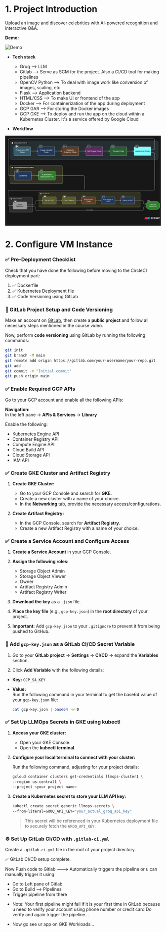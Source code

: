 # 1. Project Introduction
Upload an image and discover celebrities with AI-powered recognition and interactive Q&A.

**Demo:**

![Demo](images/app.gif)

- **Tech stack**

    - Groq --> LLM
    - Gitlab --> Serve as SCM for the project. Also a CI/CD tool for making pipelines
    - OpenCV Python --> To deal with image work like conversion of images, scaling, etc
    - Flask --> Application backend
    - HTML/CSS --> To make UI or frontend of the app
    - Docker --> For containerization of the app during deployment
    - GCP GAR --> For storing the Docker images
    - GCP GKE --> To deploy and run the app on the cloud within a Kubernetes Cluster. It's a service offered by Google Cloud

- **Workflow**

![alt text](/images/image.png)

# 2. Configure VM Instance

### ✅ Pre-Deployment Checklist

Check that you have done the following before moving to the CircleCI deployment part:

1. ✅ Dockerfile  
2. ✅ Kubernetes Deployment file  
3. ✅ Code Versioning using GitLab

### 🚀 GitLab Project Setup and Code Versioning

Make an account on [GitLab](https://gitlab.com), then create a **public project** and follow all necessary steps mentioned in the course video.

Now, perform **code versioning** using GitLab by running the following commands:

```bash
git init
git branch -M main
git remote add origin https://gitlab.com/your-username/your-repo.git
git add .
git commit -m "Initial commit"
git push origin main

```

### ✅ Enable Required GCP APIs

Go to your GCP account and enable all the following APIs:

**Navigation:**  
In the left pane → **APIs & Services** → **Library**

Enable the following:

- Kubernetes Engine API  
- Container Registry API  
- Compute Engine API  
- Cloud Build API  
- Cloud Storage API  
- IAM API


### ✅ Create GKE Cluster and Artifact Registry

1. **Create GKE Cluster:**
   - Go to your GCP Console and search for **GKE**.
   - Create a new cluster with a name of your choice.
   - In the **Networking** tab, provide the necessary access/configurations.

2. **Create Artifact Registry:**
   - In the GCP Console, search for **Artifact Registry**.
   - Create a new Artifact Registry with a name of your choice.


### ✅ Create a Service Account and Configure Access

1. **Create a Service Account** in your GCP Console.

2. **Assign the following roles:**
   - Storage Object Admin  
   - Storage Object Viewer  
   - Owner  
   - Artifact Registry Admin  
   - Artifact Registry Writer  

3. **Download the key** as a `.json` file.

4. **Place the key file** (e.g., `gcp-key.json`) in the **root directory** of your project.

5. **Important:** Add `gcp-key.json` to your `.gitignore` to prevent it from being pushed to GitHub.


### 🔐 Add `gcp-key.json` as a GitLab CI/CD Secret Variable

1. Go to your **GitLab project** → **Settings** → **CI/CD** → expand the **Variables** section.

2. Click **Add Variable** with the following details:

- **Key:** `GCP_SA_KEY`  
- **Value:**  
  Run the following command in your terminal to get the base64 value of your `gcp-key.json` file:

  ```bash
  cat gcp-key.json | base64 -w 0
  ```

### ✅ Set Up LLMOps Secrets in GKE using kubectl

1. **Access your GKE cluster:**
   - Open your GKE Console.
   - Open the **kubectl terminal**.

2. **Configure your local terminal to connect with your cluster:**

   Run the following command, adjusting for your project details:

   ```bash
   gcloud container clusters get-credentials llmops-cluster1 \
   --region us-central1 \
   --project <your project name>
   ```

3. **Create a Kubernetes secret to store your LLM API key:**

   ```bash
   kubectl create secret generic llmops-secrets \
   --from-literal=GROQ_API_KEY="your_actual_groq_api_key"
   ```

   > This secret will be referenced in your Kubernetes deployment file to securely fetch the `GROQ_API_KEY`.


### ⚙️ Set Up GitLab CI/CD with `.gitlab-ci.yml`

Create a `.gitlab-ci.yml` file in the root of your project directory.

✅ GitLab CI/CD setup complete.

Now Push code to Gitlab ---> Automatically triggers the pipeline or u can manually trigger it using

 - Go to Left pane of Gitlab
 - Go to Build --> Pipelines
 - Trigger pipeline from there

* Note:
Your first pipeline might fail if it is  your first time in GitLab because u need to verify your account using phone number or credit card
Do verify and again trigger the pipeline...

- Now go see ur app on GKE Workloads...